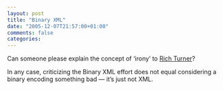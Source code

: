 ```yaml
---
layout: post
title: "Binary XML"
date: "2005-12-07T21:57:00+01:00"
comments: false
categories: 
---
```


<p>Can someone please explain the concept of &#8216;irony&#8217; to <a href="http://blogs.msdn.com/richardt/archive/2005/12/07/501211.aspx">Rich Turner</a>?</p>

<p>In any case, criticizing the Binary XML effort does not equal considering a binary encoding something bad &#8212; it&#8217;s just not XML.</p>


